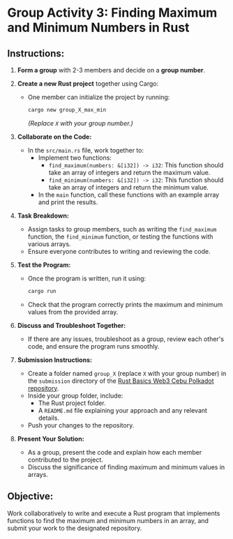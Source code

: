 # **Group Activity 3: Finding Maximum and Minimum Numbers in Rust**

## **Instructions:**

1. **Form a group** with 2-3 members and decide on a **group number**.

2. **Create a new Rust project** together using Cargo:
   - One member can initialize the project by running:
     ```bash
     cargo new group_X_max_min
     ```
     *(Replace `X` with your group number.)*

3. **Collaborate on the Code:**
   - In the `src/main.rs` file, work together to:
     - Implement two functions:
       - `find_maximum(numbers: &[i32]) -> i32`: This function should take an array of integers and return the maximum value.
       - `find_minimum(numbers: &[i32]) -> i32`: This function should take an array of integers and return the minimum value.
     - In the `main` function, call these functions with an example array and print the results.

4. **Task Breakdown:**
   - Assign tasks to group members, such as writing the `find_maximum` function, the `find_minimum` function, or testing the functions with various arrays.
   - Ensure everyone contributes to writing and reviewing the code.

5. **Test the Program:**
   - Once the program is written, run it using:
     ```bash
     cargo run
     ```
   - Check that the program correctly prints the maximum and minimum values from the provided array.

6. **Discuss and Troubleshoot Together:**
   - If there are any issues, troubleshoot as a group, review each other's code, and ensure the program runs smoothly.

7. **Submission Instructions:**
   - Create a folder named `group_X` (replace `X` with your group number) in the `submission` directory of the [Rust Basics Web3 Cebu Polkadot repository](https://github.com/armlynobinguar/rust-basics-web3-cebu-polkadot.git).
   - Inside your group folder, include:
     - The Rust project folder.
     - A `README.md` file explaining your approach and any relevant details.
   - Push your changes to the repository.

8. **Present Your Solution:**
   - As a group, present the code and explain how each member contributed to the project.
   - Discuss the significance of finding maximum and minimum values in arrays.

## **Objective:**
Work collaboratively to write and execute a Rust program that implements functions to find the maximum and minimum numbers in an array, and submit your work to the designated repository.
